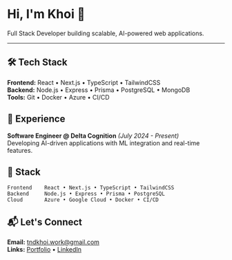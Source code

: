 
# Hi, I'm Khoi 👋

Full Stack Developer building scalable, AI-powered web applications.

---

## 🛠️ Tech Stack

**Frontend:** React • Next.js • TypeScript • TailwindCSS  
**Backend:** Node.js • Express • Prisma • PostgreSQL • MongoDB  
**Tools:** Git • Docker • Azure • CI/CD

## 💼 Experience

**Software Engineer @ Delta Cognition** *(July 2024 - Present)*  
Developing AI-driven applications with ML integration and real-time features.

## 🔧 Stack

```
Frontend    React • Next.js • TypeScript • TailwindCSS
Backend     Node.js • Express • Prisma • PostgreSQL
Cloud       Azure • Google Cloud • Docker • CI/CD
```

## 📬 Let's Connect

**Email:** tndkhoi.work@gmail.com  
**Links:** [Portfolio](https://koitran14.vercel.app) • [LinkedIn](https://linkedin.com/in/koitran14)


